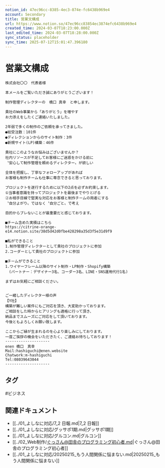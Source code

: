 ```yaml
---
notion_id: 47ec96cc-8385-4ec3-874e-fc6438b969e4
account: Secondary
title: 営業文構成
url: https://www.notion.so/47ec96cc83854ec3874efc6438b969e4
created_time: 2024-03-07T18:23:00.000Z
last_edited_time: 2024-03-07T18:28:00.000Z
sync_status: placeholder
sync_time: 2025-07-12T15:01:47.396180
---
```

# 営業文構成

```plain text
株式会社〇〇　代表者様

本メールをご覧いただき誠にありがとうございます！

制作管理ディレクターの　橋口 真幸　と申します。

貴社のWeb事業から「ありがとう」を増やす
お力添えをしたくご連絡いたしました。

2年弱で多くの制作のご依頼を承ってきました。
●総受注数：101件
●ディレクションからのサイト制作：3件
●新規サイト(LP)構築：46件

貴社にこのようなお悩みはございませんか？
社内リソースが不足してお客様にご迷惑をかける前に
〝安心して制作管理を頼めるディレクター〟が欲しい

全体を把握し、丁寧なフォローアップがあれば
お客様も制作チームも仕事に専念できると思っております。

プロジェクトを遂行するために以下の2点を必ずお約束します。
①当事者意識を持ってプロジェクトを最後までやりとげる
②お相手目線で堅実な対応をお客様と制作チームの両者にする
〝自分よがり〟ではなく〝自分ごと〟で考え

目的からブレないことが最重要だと感じております。

■チーム含めた実積はこちら
https://citrine-orange-e14.notion.site/38d5d42d0fbe428298a35d3f5e31d9f9

■私ができること
1.制作管理ディレクターとして貴社のプロジェクトに参加
2.コーダーとして貴社のプロジェクトに参加

■チームができること
1.ワイヤーフレーム以降のサイト制作・LP制作・Shopify構築
　(パートナー：デザイナー3名、コーダー3名、LINE・SNS運用代行1名)

まずはお気軽にご相談ください。


ご一緒したディレクター様の声
【Y社】
構築が難しい案件にもご対応を頂き、大変助かっております。
ご相談をした時からヒアリングも適格に行って頂き、
納品までスムーズにご対応をして頂いております。
今後ともよろしくお願い致します。

ここからご縁が生まれるのを心より楽しみにしております。
一度ご挨拶の機会をいただきたく、ご連絡お待ちしております！
--------------------
enen 橋口　真幸
Mail:hashiguchi@enen.website
Chatwork:m-hashiguchi
Tel:08039643044
--------------------
```

## タグ

#ビジネス 

## 関連ドキュメント

- [[../01_よしなに対応/7_2 日報.md|7_2 日報]]
- [[../01_よしなに対応/グッサポ1期.md|グッサポ1期]]
- [[../01_よしなに対応/グルコン.md|グルコン]]
- [[../02_Web制作/ぐっさん@田舎のプログラミング初心者.md|ぐっさん@田舎のプログラミング初心者]]
- [[../01_よしなに対応/20250215_もう人間関係に悩まない.md|20250215_もう人間関係に悩まない]]
